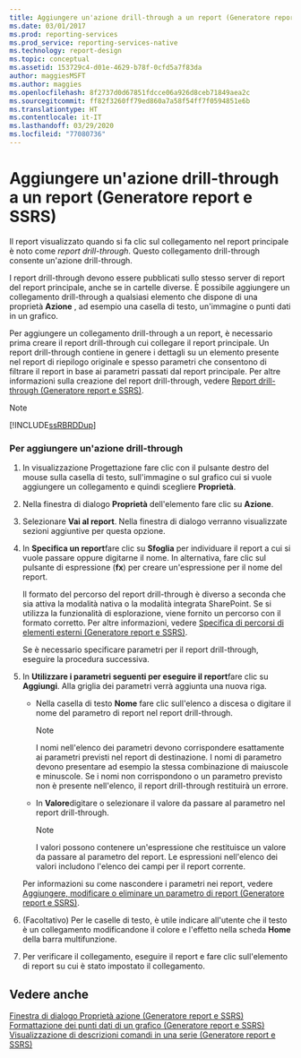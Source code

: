 ```yaml
---
title: Aggiungere un'azione drill-through a un report (Generatore report) | Microsoft Docs
ms.date: 03/01/2017
ms.prod: reporting-services
ms.prod_service: reporting-services-native
ms.technology: report-design
ms.topic: conceptual
ms.assetid: 153729c4-d01e-4629-b78f-0cfd5a7f83da
author: maggiesMSFT
ms.author: maggies
ms.openlocfilehash: 8f2737d0d67851fdcce06a926d8ceb71849aea2c
ms.sourcegitcommit: ff82f3260ff79ed860a7a58f54ff7f0594851e6b
ms.translationtype: HT
ms.contentlocale: it-IT
ms.lasthandoff: 03/29/2020
ms.locfileid: "77080736"
---
```

# <a name="add-a-drillthrough-action-on-a-report-report-builder-and-ssrs"></a>Aggiungere un'azione drill-through a un report (Generatore report e SSRS)
  Il report visualizzato quando si fa clic sul collegamento nel report principale è noto come *report drill-through*. Questo collegamento drill-through consente un'azione drill-through.  
  
 I report drill-through devono essere pubblicati sullo stesso server di report del report principale, anche se in cartelle diverse. È possibile aggiungere un collegamento drill-through a qualsiasi elemento che dispone di una proprietà **Azione** , ad esempio una casella di testo, un'immagine o punti dati in un grafico.  
  
 Per aggiungere un collegamento drill-through a un report, è necessario prima creare il report drill-through cui collegare il report principale. Un report drill-through contiene in genere i dettagli su un elemento presente nel report di riepilogo originale e spesso parametri che consentono di filtrare il report in base ai parametri passati dal report principale. Per altre informazioni sulla creazione del report drill-through, vedere [Report drill-through &#40;Generatore report e SSRS&#41;](../../reporting-services/report-design/drillthrough-reports-report-builder-and-ssrs.md).  
  
> [!NOTE]  
>  [!INCLUDE[ssRBRDDup](../../includes/ssrbrddup-md.md)]  
  
### <a name="to-add-a-drillthrough-action"></a>Per aggiungere un'azione drill-through  
  
1.  In visualizzazione Progettazione fare clic con il pulsante destro del mouse sulla casella di testo, sull'immagine o sul grafico cui si vuole aggiungere un collegamento e quindi scegliere **Proprietà**.  
  
2.  Nella finestra di dialogo **Proprietà** dell'elemento fare clic su **Azione**.  
  
3.  Selezionare **Vai al report**. Nella finestra di dialogo verranno visualizzate sezioni aggiuntive per questa opzione.  
  
4.  In **Specifica un report**fare clic su **Sfoglia** per individuare il report a cui si vuole passare oppure digitarne il nome. In alternativa, fare clic sul pulsante di espressione (**fx**) per creare un'espressione per il nome del report.  
  
     Il formato del percorso del report drill-through è diverso a seconda che sia attiva la modalità nativa o la modalità integrata SharePoint. Se si utilizza la funzionalità di esplorazione, viene fornito un percorso con il formato corretto. Per altre informazioni, vedere [Specifica di percorsi di elementi esterni &#40;Generatore report e SSRS&#41;](../../reporting-services/report-design/specifying-paths-to-external-items-report-builder-and-ssrs.md).  
  
     Se è necessario specificare parametri per il report drill-through, eseguire la procedura successiva.  
  
5.  In **Utilizzare i parametri seguenti per eseguire il report**fare clic su **Aggiungi**. Alla griglia dei parametri verrà aggiunta una nuova riga.  
  
    -   Nella casella di testo **Nome** fare clic sull'elenco a discesa o digitare il nome del parametro di report nel report drill-through.  
  
        > [!NOTE]  
        >  I nomi nell'elenco dei parametri devono corrispondere esattamente ai parametri previsti nel report di destinazione. I nomi di parametro devono presentare ad esempio la stessa combinazione di maiuscole e minuscole. Se i nomi non corrispondono o un parametro previsto non è presente nell'elenco, il report drill-through restituirà un errore.  
  
    -   In **Valore**digitare o selezionare il valore da passare al parametro nel report drill-through.  
  
        > [!NOTE]  
        >  I valori possono contenere un'espressione che restituisce un valore da passare al parametro del report. Le espressioni nell'elenco dei valori includono l'elenco dei campi per il report corrente.  
  
     Per informazioni su come nascondere i parametri nei report, vedere [Aggiungere, modificare o eliminare un parametro di report &#40;Generatore report e SSRS&#41;](../../reporting-services/report-design/add-change-or-delete-a-report-parameter-report-builder-and-ssrs.md).  
  
6.  (Facoltativo) Per le caselle di testo, è utile indicare all'utente che il testo è un collegamento modificandone il colore e l'effetto nella scheda **Home** della barra multifunzione.  
  
7.  Per verificare il collegamento, eseguire il report e fare clic sull'elemento di report su cui è stato impostato il collegamento.  
  
## <a name="see-also"></a>Vedere anche  
 [Finestra di dialogo Proprietà azione &#40;Generatore report e SSRS&#41;](https://msdn.microsoft.com/library/2c5d915b-4f97-42cf-b8f1-49ca3ff3d0f9)   
 [Formattazione dei punti dati di un grafico &#40;Generatore report e SSRS&#41;](../../reporting-services/report-design/formatting-data-points-on-a-chart-report-builder-and-ssrs.md)   
 [Visualizzazione di descrizioni comandi in una serie &#40;Generatore report e SSRS&#41;](../../reporting-services/report-design/show-tooltips-on-a-series-report-builder-and-ssrs.md)  
  
  
